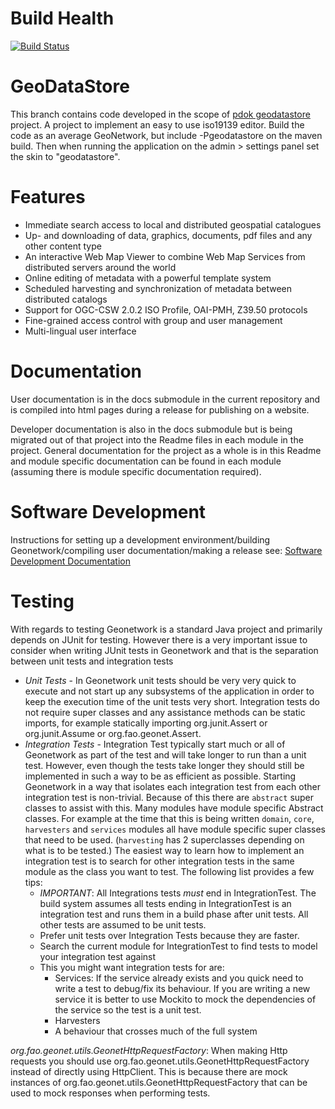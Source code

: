 # Build Health

[![Build Status](https://travis-ci.org/geonetwork/core-geonetwork.svg?branch=3.0.x)](https://travis-ci.org/geonetwork/core-geonetwork)

# GeoDataStore

This branch contains code developed in the scope of [pdok geodatastore](https://geodatastore.pdok.nl) project. A project to implement an easy to use iso19139 editor. Build the code as an average GeoNetwork, but include -Pgeodatastore on the maven build. Then when running the application on the admin > settings panel set the skin to "geodatastore".

# Features

* Immediate search access to local and distributed geospatial catalogues
* Up- and downloading of data, graphics, documents, pdf files and any other content type
* An interactive Web Map Viewer to combine Web Map Services from distributed servers around the world
* Online editing of metadata with a powerful template system
* Scheduled harvesting and synchronization of metadata between distributed catalogs
* Support for OGC-CSW 2.0.2 ISO Profile, OAI-PMH, Z39.50 protocols
* Fine-grained access control with group and user management
* Multi-lingual user interface

# Documentation

User documentation is in the docs submodule in the current repository and is compiled into html pages during a release for publishing on
a website.

Developer documentation is also in the docs submodule but is being migrated out of that project into the Readme files in each module
in the project.  General documentation for the project as a whole is in this Readme and module specific documentation can be found in
each module (assuming there is module specific documentation required).

# Software Development

Instructions for setting up a development environment/building Geonetwork/compiling user documentation/making a release see:
[Software Development Documentation](/software_development/)

# Testing

With regards to testing Geonetwork is a standard Java project and primarily depends on JUnit for testing.  However there is a very important
issue to consider when writing JUnit tests in Geonetwork and that is the separation between unit tests and integration tests

* *Unit Tests* - In Geonetwork unit tests should be very very quick to execute and not start up any subsystems of the application in order to keep
    the execution time of the unit tests very short.  Integration tests do not require super classes and any assistance methods can be static
    imports, for example statically importing org.junit.Assert or org.junit.Assume or org.fao.geonet.Assert.
* *Integration Tests* - Integration Test typically start much or all of Geonetwork as part of the test and will take longer to run than
    a unit test.  However, even though the tests take longer they should still be implemented in such a way to be as efficient as possible.
    Starting Geonetwork in a way that isolates each integration test from each other integration test is non-trivial.  Because of this
    there are `abstract` super classes to assist with this.  Many modules have module specific Abstract classes.  For example at the time
    that this is being written `domain`, `core`, `harvesters` and `services` modules all have module specific super classes that need to
    be used.  (`harvesting` has 2 superclasses depending on what is to be tested.)
    The easiest way to learn how to implement an integration test is to search for other integration tests in the same module as the class
    you want to test.  The following list provides a few tips:
    * *IMPORTANT*: All Integrations tests *must* end in IntegrationTest.  The build system assumes all tests ending in IntegrationTest is
        an integration test and runs them in a build phase after unit tests.  All other tests are assumed to be unit tests.
    * Prefer unit tests over Integration Tests because they are faster.
    * Search the current module for IntegrationTest to find tests to model your integration test against
    * This you might want integration tests for are:
        * Services: If the service already exists and you quick need to write a test to debug/fix its behaviour.
                    If you are writing a new service it is better to use Mockito to mock the dependencies of the service so the test is
                    a unit test.
        * Harvesters
        * A behaviour that crosses much of the full system

*org.fao.geonet.utils.GeonetHttpRequestFactory*: When making Http requests you should use org.fao.geonet.utils.GeonetHttpRequestFactory instead
    of directly using HttpClient.  This is because there are mock instances of org.fao.geonet.utils.GeonetHttpRequestFactory that can
    be used to mock responses when performing tests.

